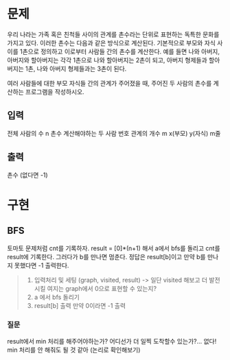 # 문제
우리 나라는 가족 혹은 친척들 사이의 관계를 촌수라는 단위로 표현하는 독특한 문화를 가지고 있다. 이러한 촌수는 다음과 같은 방식으로 계산된다. 기본적으로 부모와 자식 사이를 1촌으로 정의하고 이로부터 사람들 간의 촌수를 계산한다. 예를 들면 나와 아버지, 아버지와 할아버지는 각각 1촌으로 나와 할아버지는 2촌이 되고, 아버지 형제들과 할아버지는 1촌, 나와 아버지 형제들과는 3촌이 된다.

여러 사람들에 대한 부모 자식들 간의 관계가 주어졌을 때, 주어진 두 사람의 촌수를 계산하는 프로그램을 작성하시오.

## 입력
전체 사람의 수 n
촌수 계산해야하는 두 사람 번호
관계의 개수 m
x(부모) y(자식) m줄

## 출력
촌수 (없다면 -1)

# 구현
## BFS
토마토 문제처럼 cnt를 기록하자. 
result = [0]*(n+1) 해서 a에서 bfs를 돌리고 cnt를 result에 기록한다. 그러다가 b를 만나면 멈춘다. 정답은 result[b]이고 만약 b를 만나지 못했다면 -1 출력한다.

>1. 입력처리 및 세팅 (graph, visited, result) -> 일단 visited 해보고 더 발전시킬 여지는 graph에서 0으로 표현할 수 있는지?
>2. a 에서 bfs 돌리기
>3. result[b] 출력 만약 0이라면 -1 출력

### 질문
result에서 min 처리를 해주어야하는가? 어디선가 더 일찍 도착할수 있는가?... 없다! min 처리를 안 해줘도 될 것 같아 (논리로 확인해보기)